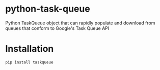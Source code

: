 # python-task-queue
Python TaskQueue object that can rapidly populate and download from queues that conform to Google's Task Queue API

# Installation

`pip install taskqueue`
